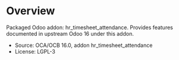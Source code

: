 # Overview

Packaged Odoo addon: hr_timesheet_attendance. Provides features documented in upstream Odoo 16 under this addon.

- Source: OCA/OCB 16.0, addon hr_timesheet_attendance
- License: LGPL-3
